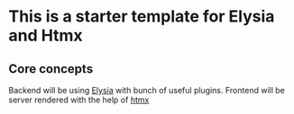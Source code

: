 # This is a starter template for Elysia and Htmx

## Core concepts

Backend will be using [Elysia](https://elysiajs.com/) with bunch of useful plugins. Frontend will be server rendered with the help of [htmx](http://htmx.org)
